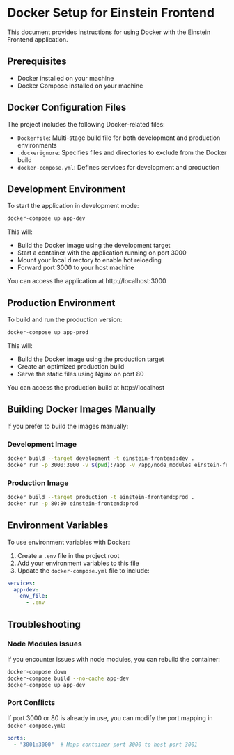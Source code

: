 # Docker Setup for Einstein Frontend

This document provides instructions for using Docker with the Einstein Frontend application.

## Prerequisites

- Docker installed on your machine
- Docker Compose installed on your machine

## Docker Configuration Files

The project includes the following Docker-related files:

- `Dockerfile`: Multi-stage build file for both development and production environments
- `.dockerignore`: Specifies files and directories to exclude from the Docker build
- `docker-compose.yml`: Defines services for development and production

## Development Environment

To start the application in development mode:

```bash
docker-compose up app-dev
```

This will:
- Build the Docker image using the development target
- Start a container with the application running on port 3000
- Mount your local directory to enable hot reloading
- Forward port 3000 to your host machine

You can access the application at http://localhost:3000

## Production Environment

To build and run the production version:

```bash
docker-compose up app-prod
```

This will:
- Build the Docker image using the production target
- Create an optimized production build
- Serve the static files using Nginx on port 80

You can access the production build at http://localhost

## Building Docker Images Manually

If you prefer to build the images manually:

### Development Image

```bash
docker build --target development -t einstein-frontend:dev .
docker run -p 3000:3000 -v $(pwd):/app -v /app/node_modules einstein-frontend:dev
```

### Production Image

```bash
docker build --target production -t einstein-frontend:prod .
docker run -p 80:80 einstein-frontend:prod
```

## Environment Variables

To use environment variables with Docker:

1. Create a `.env` file in the project root
2. Add your environment variables to this file
3. Update the `docker-compose.yml` file to include:

```yaml
services:
  app-dev:
    env_file:
      - .env
```

## Troubleshooting

### Node Modules Issues

If you encounter issues with node modules, you can rebuild the container:

```bash
docker-compose down
docker-compose build --no-cache app-dev
docker-compose up app-dev
```

### Port Conflicts

If port 3000 or 80 is already in use, you can modify the port mapping in `docker-compose.yml`:

```yaml
ports:
  - "3001:3000"  # Maps container port 3000 to host port 3001
```
